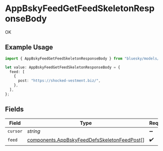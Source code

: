 # AppBskyFeedGetFeedSkeletonResponseBody

OK

## Example Usage

```typescript
import { AppBskyFeedGetFeedSkeletonResponseBody } from "bluesky/models/operations";

let value: AppBskyFeedGetFeedSkeletonResponseBody = {
  feed: [
    {
      post: "https://shocked-vestment.biz/",
    },
  ],
};
```

## Fields

| Field                                                                                                      | Type                                                                                                       | Required                                                                                                   | Description                                                                                                |
| ---------------------------------------------------------------------------------------------------------- | ---------------------------------------------------------------------------------------------------------- | ---------------------------------------------------------------------------------------------------------- | ---------------------------------------------------------------------------------------------------------- |
| `cursor`                                                                                                   | *string*                                                                                                   | :heavy_minus_sign:                                                                                         | N/A                                                                                                        |
| `feed`                                                                                                     | [components.AppBskyFeedDefsSkeletonFeedPost](../../models/components/appbskyfeeddefsskeletonfeedpost.md)[] | :heavy_check_mark:                                                                                         | N/A                                                                                                        |